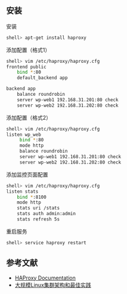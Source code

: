 ## 安装

安装

```sh
shell> apt-get install haproxy
```

添加配置（格式1）

```sh
shell> vim /etc/haproxy/haproxy.cfg
frontend public
    bind *:80
    default_backend app

backend app
    balance roundrobin
    server wp-web1 192.168.31.201:80 check
    server wp-web2 192.168.31.202:80 check
```

添加配置（格式2）

```sh
shell> vim /etc/haproxy/haproxy.cfg
listen wp_web
     bind *:80
     mode http
     balance roundrobin
     server wp-web1 192.168.31.201:80 check
     server wp-web2 192.168.31.202:80 check
```

添加监控页面配置

```sh
shell> vim /etc/haproxy/haproxy.cfg
listen stats
    bind *:8100
    mode http
    stats uri /stats
    stats auth admin:admin
    stats refresh 5s
```

重启服务

```sh
shell> service haproxy restart
```

## 参考文献

- [HAProxy Documentation](https://cbonte.github.io/haproxy-dconv/)
- [大规模Linux集群架构和最佳实践](https://read.douban.com/ebook/39297083/)

